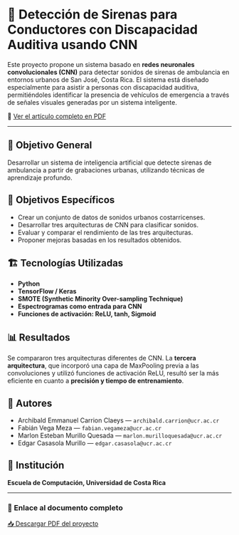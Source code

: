 # 🚨 Detección de Sirenas para Conductores con Discapacidad Auditiva usando CNN

Este proyecto propone un sistema basado en **redes neuronales convolucionales (CNN)** para detectar sonidos de sirenas de ambulancia en entornos urbanos de San José, Costa Rica. El sistema está diseñado especialmente para asistir a personas con discapacidad auditiva, permitiéndoles identificar la presencia de vehículos de emergencia a través de señales visuales generadas por un sistema inteligente.

📄 [Ver el artículo completo en PDF](deteccion_sirenas_CNN.pdf)

---

## 🧠 Objetivo General

Desarrollar un sistema de inteligencia artificial que detecte sirenas de ambulancia a partir de grabaciones urbanas, utilizando técnicas de aprendizaje profundo.

## 🎯 Objetivos Específicos

- Crear un conjunto de datos de sonidos urbanos costarricenses.
- Desarrollar tres arquitecturas de CNN para clasificar sonidos.
- Evaluar y comparar el rendimiento de las tres arquitecturas.
- Proponer mejoras basadas en los resultados obtenidos.

## 🏗️ Tecnologías Utilizadas

- **Python**
- **TensorFlow / Keras**
- **SMOTE (Synthetic Minority Over-sampling Technique)**
- **Espectrogramas como entrada para CNN**
- **Funciones de activación: ReLU, tanh, Sigmoid**

## 📊 Resultados

Se compararon tres arquitecturas diferentes de CNN. La **tercera arquitectura**, que incorporó una capa de MaxPooling previa a las convoluciones y utilizó funciones de activación ReLU, resultó ser la más eficiente en cuanto a **precisión y tiempo de entrenamiento**.

## 👥 Autores

- Archibald Emmanuel Carrion Claeys — `archibald.carrion@ucr.ac.cr`
- Fabián Vega Meza — `fabian.vegameza@ucr.ac.cr`
- Marlon Esteban Murillo Quesada — `marlon.murilloquesada@ucr.ac.cr`
- Edgar Casasola Murillo — `edgar.casasola@ucr.ac.cr`

## 📍 Institución

**Escuela de Computación, Universidad de Costa Rica**

---

### 📄 Enlace al documento completo

[📥 Descargar PDF del proyecto](deteccion_sirenas_CNN.pdf)
